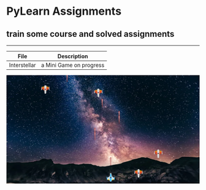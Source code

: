 # PyLearn Assignments
## train some course and solved assignments

---
| File      | Description |
| ----------- | ----------- |
|Interstellar|a Mini Game on progress |
![concentric](Interstellar.jpg)
